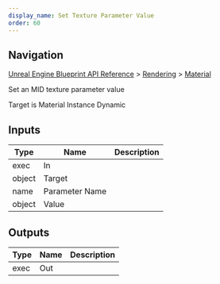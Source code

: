 ```yaml
---
display_name: Set Texture Parameter Value
order: 60
---
```

## Navigation

[Unreal Engine Blueprint API Reference](https://dev.epicgames.com/documentation/en-us/unreal-engine/BlueprintAPI) > [Rendering](https://dev.epicgames.com/documentation/en-us/unreal-engine/BlueprintAPI/Rendering) > [Material](https://dev.epicgames.com/documentation/en-us/unreal-engine/BlueprintAPI/Rendering/Material)

Set an MID texture parameter value

Target is Material Instance Dynamic

## Inputs

| Type | Name | Description |
| --- | --- | --- |
| exec | In |  |
| object | Target |  |
| name | Parameter Name |  |
| object | Value |  |

## Outputs

| Type | Name | Description |
| --- | --- | --- |
| exec | Out |  |

